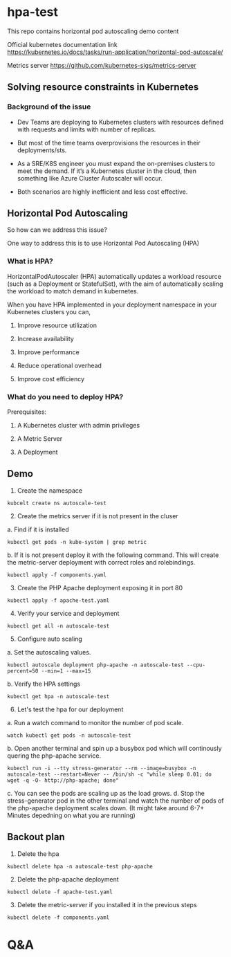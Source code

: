 # hpa-test
This repo contains horizontal pod autoscaling demo content

Official kubernetes documentation link  https://kubernetes.io/docs/tasks/run-application/horizontal-pod-autoscale/

Metrics server https://github.com/kubernetes-sigs/metrics-server 

## Solving resource constraints in Kubernetes

### Background of the issue

* Dev Teams are deploying to Kubernetes clusters with resources defined with requests and
limits with number of replicas.

* But most of the time teams overprovisions the resources in their deployments/sts.

* As a SRE/K8S engineer you must expand the on-premises clusters to meet the demand. If it’s a Kubernetes cluster in the cloud, then something like Azure Cluster Autoscaler will occur.

* Both scenarios are highly inefficient and less cost effective.

## Horizontal Pod Autoscaling

So how can we address this issue?

One way to address this is to use Horizontal Pod Autoscaling (HPA)

### What is HPA?

HorizontalPodAutoscaler (HPA) automatically updates a workload resource (such as a Deployment or StatefulSet), with the aim of automatically scaling the workload to match demand in kubernetes. 

When you have HPA implemented in your deployment namespace in your Kubernetes clusters you can,

1. Improve resource utilization

2. Increase availability

3. Improve performance

4. Reduce operational overhead

5. Improve cost efficiency

### What do you need to deploy HPA?
Prerequisites: 
  1. A Kubernetes cluster with admin privileges

  2. A Metric Server

  3. A Deployment

## Demo 

1. Create the namespace 

```
kubcelt create ns autoscale-test
```

2. Create the metrics server if it is not present in the cluser 

a. Find if it is installed 

```
kubectl get pods -n kube-system | grep metric
```
  
b. If it is not present deploy it with the following command. This will create the metric-server deployment with correct roles and rolebindings.

```
kubectl apply -f components.yaml
```

3. Create the PHP Apache deployment exposing it in port 80

```
kubectl apply -f apache-test.yaml
```

4. Verify your service and deployment 

```
kubectl get all -n autoscale-test
```

5. Configure auto scaling 

a. Set the autoscaling values. 

```
kubectl autoscale deployment php-apache -n autoscale-test --cpu-percent=50 --min=1 --max=15
```

b. Verify the HPA settings 

```
kubectl get hpa -n autoscale-test
```

6. Let's test the hpa for our deployment 

a. Run a watch command to monitor the number of pod scale.

```
watch kubectl get pods -n autoscale-test
```

b. Open another terminal and spin up a busybox pod which will continously quering the php-apache service.

```
kubectl run -i --tty stress-generator --rm --image=busybox -n autoscale-test --restart=Never -- /bin/sh -c "while sleep 0.01; do wget -q -O- http://php-apache; done"
```

c. You can see the pods are scaling up as the load grows. 
d. Stop the stress-generator pod in the other terminal and watch the number of pods of the php-apache deployment scales down. (It might take around 6-7+ Minutes depedning on what you are running) 

## Backout plan
1. Delete the hpa 

```
kubectl delete hpa -n autoscale-test php-apache
```

2. Delete the php-apache deployment 

```
kubectl delete -f apache-test.yaml
```

3. Delete the metric-server if you installed it in the previous steps 

```
kubectl delete -f components.yaml
```


# Q&A
